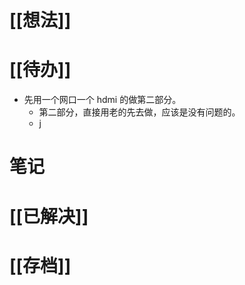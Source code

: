 # [[想法]]

# [[待办]]
- 先用一个网口一个 hdmi 的做第二部分。
	- 第二部分，直接用老的先去做，应该是没有问题的。
	- j

# 笔记

# [[已解决]]

# [[存档]]